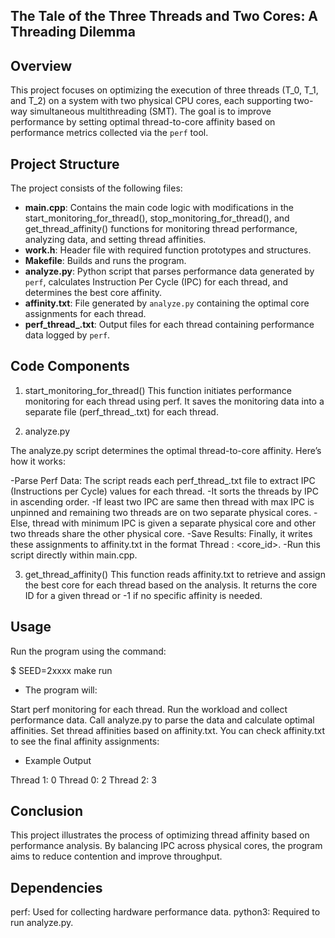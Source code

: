 ## The Tale of the Three Threads and Two Cores: A Threading Dilemma
 
## Overview
This project focuses on optimizing the execution of three threads (T_0, T_1, and T_2) on a system with two physical CPU cores, each supporting two-way simultaneous multithreading (SMT). The goal is to improve performance by setting optimal thread-to-core affinity based on performance metrics collected via the `perf` tool.
 
## Project Structure
The project consists of the following files:
 
- **main.cpp**: Contains the main code logic with modifications in the start_monitoring_for_thread(), stop_monitoring_for_thread(), and get_thread_affinity() functions for monitoring thread performance, analyzing data, and setting thread affinities.
- **work.h**: Header file with required function prototypes and structures.
- **Makefile**: Builds and runs the program.
- **analyze.py**: Python script that parses performance data generated by `perf`, calculates Instruction Per Cycle (IPC) for each thread, and determines the best core affinity.
- **affinity.txt**: File generated by `analyze.py` containing the optimal core assignments for each thread.
- **perf_thread_<index>.txt**: Output files for each thread containing performance data logged by `perf`.
 
 
## Code Components
1. start_monitoring_for_thread()
This function initiates performance monitoring for each thread using perf. It saves the monitoring data into a separate file (perf_thread_<index>.txt) for each thread.
 
2. analyze.py

The analyze.py script determines the optimal thread-to-core affinity. Here’s how it works:
 
-Parse Perf Data: The script reads each perf_thread_<index>.txt file to extract IPC (Instructions per Cycle) values for each thread. 
-It sorts the threads by IPC in ascending order.
-If least two IPC are same then thread with max IPC is unpinned and remaining two threads are on two separate physical cores.
-Else, thread with minimum IPC is given a separate physical core and other two threads share the other physical core.
-Save Results: Finally, it writes these assignments to affinity.txt in the format Thread <index>: <core_id>.
-Run this script directly within main.cpp.

3. get_thread_affinity()
This function reads affinity.txt to retrieve and assign the best core for each thread based on the analysis. It returns the core ID for a given thread or -1 if no specific affinity is needed.
 
## Usage
Run the program using the command:

$ SEED=2xxxx make run

- The program will:
 
Start perf monitoring for each thread.
Run the workload and collect performance data.
Call analyze.py to parse the data and calculate optimal affinities.
Set thread affinities based on affinity.txt.
You can check affinity.txt to see the final affinity assignments:

- Example Output 

Thread 1: 0
Thread 0: 2
Thread 2: 3

## Conclusion
This project illustrates the process of optimizing thread affinity based on performance analysis. By balancing IPC across physical cores, the program aims to reduce contention and improve throughput.
 
## Dependencies
perf: Used for collecting hardware performance data.
python3: Required to run analyze.py.
 
